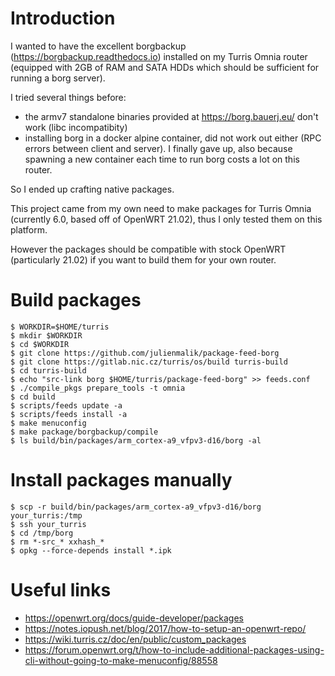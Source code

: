 Introduction
============

I wanted to have the excellent borgbackup (https://borgbackup.readthedocs.io) installed on my Turris Omnia router (equipped with 2GB of RAM and SATA HDDs which should be sufficient for running a borg server).

I tried several things before:

- the armv7 standalone binaries provided at https://borg.bauerj.eu/ don't work (libc incompatibity)
- installing borg in a docker alpine container, did not work out either (RPC errors between client and server). I finally gave up, also because spawning a new container each time to run borg costs a lot on this router.

So I ended up crafting native packages.

This project came from my own need to make packages for Turris Omnia (currently 6.0, based off of OpenWRT 21.02), thus I only tested them on this platform.

However the packages should be compatible with stock OpenWRT (particularly 21.02) if you want to build them for your own router.

Build packages
==============

```
$ WORKDIR=$HOME/turris
$ mkdir $WORKDIR
$ cd $WORKDIR
$ git clone https://github.com/julienmalik/package-feed-borg
$ git clone https://gitlab.nic.cz/turris/os/build turris-build
$ cd turris-build
$ echo "src-link borg $HOME/turris/package-feed-borg" >> feeds.conf
$ ./compile_pkgs prepare_tools -t omnia
$ cd build
$ scripts/feeds update -a
$ scripts/feeds install -a
$ make menuconfig
$ make package/borgbackup/compile
$ ls build/bin/packages/arm_cortex-a9_vfpv3-d16/borg -al
```

Install packages manually
=========================

```
$ scp -r build/bin/packages/arm_cortex-a9_vfpv3-d16/borg your_turris:/tmp
$ ssh your_turris
$ cd /tmp/borg
$ rm *-src_* xxhash_*
$ opkg --force-depends install *.ipk
```

Useful links
============

- https://openwrt.org/docs/guide-developer/packages
- https://notes.iopush.net/blog/2017/how-to-setup-an-openwrt-repo/
- https://wiki.turris.cz/doc/en/public/custom_packages
- https://forum.openwrt.org/t/how-to-include-additional-packages-using-cli-without-going-to-make-menuconfig/88558
